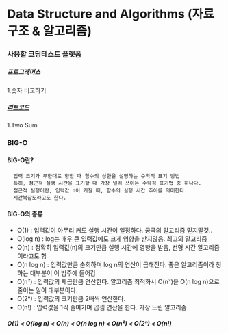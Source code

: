 # Data Structure and Algorithms (자료구조 & 알고리즘)

### 사용할 코딩테스트 플랫폼
##### [프로그래머스](https://programmers.co.kr/)
  1.숫자 비교하기 <br>
##### [리트코드](https://leetcode.com)
  1.Two Sum <br>
### BIG-O
#### BIG-O란?
      입력 크기가 무한대로 향할 때 함수의 상한을 설명하는 수학적 표기 방법
      특히, 점근적 실행 시간을 표기할 때 가장 널리 쓰이는 수학적 표기법 중 하나다.
      점근적 실행이란, 입력값 n이 커질 때, 함수의 실행 시간 추이를 의미한다.
      시간복잡도라고도 한다.

#### BIG-O의 종류
* O(1) : 입력값이 아무리 커도 실행 시간이 일정하다. 궁극의 알고리즘 믿지말것..
* O(log n) : log는 매우 큰 입력값에도 크게 영향을 받지않음. 최고의 알고리즘
* O(n) : 정확히 입력값(n)의 크기만큼 실행 시간에 영향을 받음, 선형 시간 알고리즘이라고도 함
* O(n log n) : 입력값만큼 순회하며 log n의 연산이 곱해진다. 좋은 알고리즘이라 칭하는 대부분이 이 범주에 들어감
* O(n²) : 입력값의 제곱만큼 연산한다. 알고리즘 최적화시 O(n²)을 O(n log n)으로 줄이는 일이 대부분이다.
* O(2ⁿ) : 입력값의 크기만큼 2배씩 연산한다.
* O(n!) : 입력값을 1씩 줄여가며 곱셈 연산을 한다. 가장 느린 알고리즘

##### O(1) < O(log n) < O(n) < O(n log n) < O(n²) < O(2ⁿ) < O(n!) 
